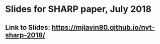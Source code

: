 # Slides for SHARP paper, July 2018

## Link to Slides: https://mjlavin80.github.io/nyt-sharp-2018/
